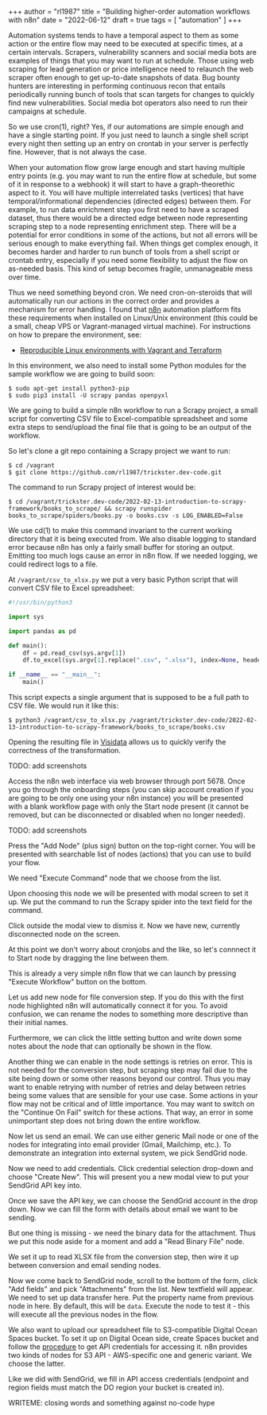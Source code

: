 +++
author = "rl1987"
title = "Building higher-order automation workflows with n8n"
date = "2022-06-12"
draft = true
tags = [ "automation" ]
+++

Automation systems tends to have a temporal aspect to them as some action or the entire flow
may need to be executed at specific times, at a certain intervals. Scrapers, vulnerability 
scanners and social media bots are examples of things that you may want
to run at schedule. Those using web scraping for lead generation or price
intelligence need to relaunch the web scraper often enough to get up-to-date
snapshots of data. Bug bounty hunters are interesting in performing continuous
recon that entails periodically running bunch of tools that scan targets for changes
to quickly find new vulnerabilities. Social media bot operators also need to run
their campaigns at schedule.

So we use cron(1), right? Yes, if our automations are simple enough and have a single
starting point. If you just need to launch a single shell script every night then
setting up an entry on crontab in your server is perfectly fine. However, that is 
not always the case.

When your automation flow grow large enough and start having multiple entry points (e.g. you
may want to run the entire flow at schedule, but some of it in response to a webhook)
it will start to have a graph-theorethic aspect to it. You will have multiple 
interrelated tasks (vertices) that have temporal/informational dependencies (directed
edges) between them. For example, to run data enrichment step you first need to have
a scraped dataset, thus there would be a directed edge between node representing
scraping step to a node representing enrichment step. There will be a potential
for error conditions in some of the actions, but not all errors will be serious
enough to make everything fail. When things get complex enough, it becomes 
harder and harder to run bunch of tools from a shell script or crontab entry,
especially if you need some flexibility to adjust the flow on as-needed basis.
This kind of setup becomes fragile, unmanageable mess over time.

Thus we need something beyond cron. We need cron-on-steroids that will 
automatically run our actions in the correct order and provides a mechanism
for error handling. I found that [n8n](https://n8n.io/) automation platform
fits these requirements when installed on Linux/Unix environment (this could be
a small, cheap VPS or Vagrant-managed virtual machine). For instructions on how
to prepare the environment, see:

* [Reproducible Linux environments with Vagrant and Terraform](/post/reproducible-linux-environments-with-vagrant-and-terraform/)

In this environment, we also need to install some Python modules for the sample
workflow we are going to build soon:

```
$ sudo apt-get install python3-pip
$ sudo pip3 install -U scrapy pandas openpyxl
```

We are going to build a simple n8n workflow to run a Scrapy project, a small
script for converting CSV file to Excel-compatible spreadsheet and some extra
steps to send/upload the final file that is going to be an output of the workflow.

So let's clone a git repo containing a Scrapy project we want to run:

```
$ cd /vagrant
$ git clone https://github.com/rl1987/trickster.dev-code.git
```

The command to run Scrapy project of interest would be:

```
$ cd /vagrant/trickster.dev-code/2022-02-13-introduction-to-scrapy-framework/books_to_scrape/ && scrapy runspider books_to_scrape/spiders/books.py -o books.csv -s LOG_ENABLED=False
```

We use cd(1) to make this command invariant to the current working directory
that it is being executed from. We also disable logging to standard error
because n8n has only a fairly small buffer for storing an output. Emitting
too much logs cause an error in n8n flow. If we needed logging, we could redirect
logs to a file.

At `/vagrant/csv_to_xlsx.py` we put a very basic Python script that will
convert CSV file to Excel spreadsheet:

```python
#!/usr/bin/python3

import sys

import pandas as pd

def main():
    df = pd.read_csv(sys.argv[1])
    df.to_excel(sys.argv[1].replace(".csv", ".xlsx"), index=None, header=True)

if __name__ == "__main__":
    main()
```

This script expects a single argument that is supposed to be a full path to CSV
file. We would run it like this:

```
$ python3 /vagrant/csv_to_xlsx.py /vagrant/trickster.dev-code/2022-02-13-introduction-to-scrapy-framework/books_to_scrape/books.csv
```

Opening the resulting file in [Visidata](https://www.visidata.org/) allows us to quickly
verify the correctness of the transformation.

TODO: add screenshots

Access the n8n web interface via web browser through port 5678. Once you go through
the onboarding steps (you can skip account creation if you are going to be only one
using your n8n instance) you will be presented with a blank workflow page with only
the Start node present (it cannot be removed, but can be disconnected or disabled
when no longer needed).

TODO: add screenshots

Press the "Add Node" (plus sign) button on the top-right corner. You will be presented
with searchable list of nodes (actions) that you can use to build your flow. 

We need "Execute Command" node that we choose from the list. 

Upon choosing this node we will be presented with modal screen to set it up. We put 
the command to run the Scrapy spider into the text field for the command. 

Click outside the modal view to dismiss it. Now we have new, currently disconnected 
node on the screen. 

At this point we don't worry about cronjobs and the like, so let's connnect it to 
Start node by dragging the line between them.

This is already a very simple n8n flow that we can launch by pressing "Execute Workflow"
button on the bottom. 

Let us add new node for file conversion step. If you do this with the first node highlighted
n8n will automatically connect it for you. To avoid confusion, we can rename the nodes
to something more descriptive than their initial names.

Furthermore, we can click the little setting button and write down some notes about the node
that can optionally be shown in the flow.

Another thing we can enable in the node settings is retries on error. This is not needed 
for the conversion step, but scraping step may fail due to the site being down or some
other reasons beyond our control. Thus you may want to enable retrying with number of
retries and delay between retries being some values that are sensible for your use case.
Some actions in your flow may not be critical and of little importance. You may want to
switch on the "Continue On Fail" switch for these actions. That way, an error in some
unimportant step does not bring down the entire workflow.

Now let us send an email. We can use either generic Mail node or one of the nodes
for integrating into email provider (Gmail, Mailchimp, etc.). To demonstrate an
integration into external system, we pick SendGrid node.

Now we need to add credentials. Click credential selection drop-down and choose
"Create New". This will present you a new modal view to put your SendGrid API key into.

Once we save the API key, we can choose the SendGrid account in the drop down. Now
we can fill the form with details about email we want to be sending. 

But one thing is missing - we need the binary data for the attachment. Thus we put this
node aside for a moment and add a "Read Binary File" node. 

We set it up to read XLSX file from the conversion step, then wire it up between conversion
and email sending nodes.

Now we come back to SendGrid node, scroll to the bottom of the form, click "Add fields"
and pick "Attachments" from the list. New textfield will appear. We need to set up data transfer
here. Put the property name from previous node in here. By default, this will be `data`.
Execute the node to test it - this will execute all the previous nodes in the flow.

We also want to upload our spreadsheet file to S3-compatible Digital Ocean Spaces bucket.
To set it up on Digital Ocean side, create Spaces bucket and follow the 
[procedure](https://docs.digitalocean.com/reference/api/create-personal-access-token/)
to get API credentials for accessing it. n8n provides two kinds of nodes for S3 API - 
AWS-specific one and generic variant. We choose the latter. 

Like we did with SendGrid, we fill in API access credentials (endpoint and region
fields must match the DO region your bucket is created in).

WRITEME: closing words and something against no-code hype
